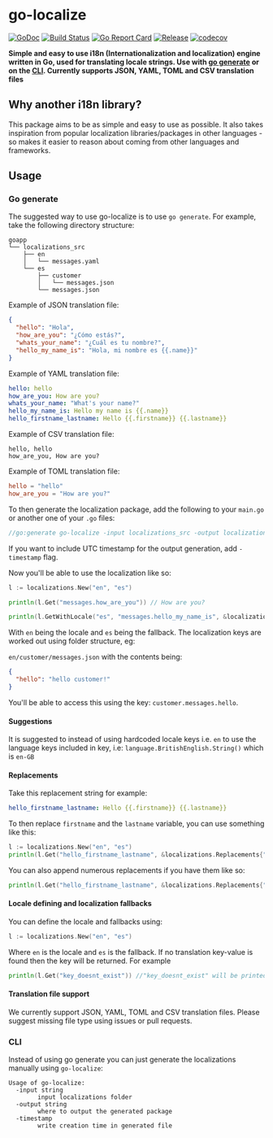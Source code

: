# go-localize

[![GoDoc](https://godoc.org/github.com/chekoopa/go-localize?status.svg)](https://godoc.org/github.com/chekoopa/go-localize)
[![Build Status](https://travis-ci.org/chekoopa/go-localize.svg?branch=master)](https://travis-ci.org/chekoopa/go-localize)
[![Go Report Card](https://goreportcard.com/badge/github.com/chekoopa/go-localize)](https://goreportcard.com/report/github.com/chekoopa/go-localize)
[![Release](https://img.shields.io/github/release/chekoopa/go-localize.svg)](https://github.com/chekoopa/go-localize/releases/latest)
[![codecov](https://codecov.io/gh/chekoopa/go-localize/branch/master/graph/badge.svg)](https://codecov.io/gh/chekoopa/go-localize)

__Simple and easy to use i18n (Internationalization and localization) engine written in Go, used for translating locale strings. 
Use with [go generate](#go-generate) or on the [CLI](#cli). Currently supports JSON, YAML, TOML and CSV translation files__

## Why another i18n library?

This package aims to be as simple and easy to use as possible. It also
takes inspiration from popular localization libraries/packages in other languages - 
so makes it easier to reason about coming from other languages and frameworks.

## Usage

### Go generate

The suggested way to use go-localize is to use `go generate`. For example, take the following directory structure:

```
goapp
└── localizations_src
    ├── en
    │   └── messages.yaml
    └── es
        ├── customer
        │   └── messages.json
        └── messages.json
```

Example of JSON translation file:

```json
{
  "hello": "Hola",
  "how_are_you": "¿Cómo estás?",
  "whats_your_name": "¿Cuál es tu nombre?",
  "hello_my_name_is": "Hola, mi nombre es {{.name}}"
}
```

Example of YAML translation file:
```yaml
hello: hello
how_are_you: How are you?
whats_your_name: "What's your name?"
hello_my_name_is: Hello my name is {{.name}}
hello_firstname_lastname: Hello {{.firstname}} {{.lastname}}
```

Example of CSV translation file:
```csv
hello, hello
how_are_you, How are you?
```

Example of TOML translation file:
```toml
hello = "hello"
how_are_you = "How are you?"
```

To then generate the localization package, add the following to your `main.go` or another one of your `.go` files:

```go
//go:generate go-localize -input localizations_src -output localizations
```

If you want to include UTC timestamp for the output generation, add `-timestamp` flag.

Now you'll be able to use the localization like so:
```go
l := localizations.New("en", "es")

println(l.Get("messages.how_are_you")) // How are you?

println(l.GetWithLocale("es", "messages.hello_my_name_is", &localizations.Replacements{"name":"steve"})) // "Hola, mi nombre es steve"
```

With `en` being the locale and `es` being the fallback. The localization keys are worked out using folder structure, eg:

`en/customer/messages.json` with the contents being:
```json
{
  "hello": "hello customer!"
}
```
You'll be able to access this using the key: `customer.messages.hello`.

#### Suggestions

It is suggested to instead of using hardcoded locale keys i.e. `en` to use the language keys included in key, i.e: `language.BritishEnglish.String()` 
which is `en-GB`


#### Replacements

Take this replacement string for example:
```yaml
hello_firstname_lastname: Hello {{.firstname}} {{.lastname}}
```

To then replace `firstname` and the `lastname` variable, you can use 
something like this:


```go
l := localizations.New("en", "es")
println(l.Get("hello_firstname_lastname", &localizations.Replacements{"firstname": "steve", "lastname": "steve"}))
```

You can also append numerous replacements if you have them like so:

```go
println(l.Get("hello_firstname_lastname", &localizations.Replacements{"firstname": "steve"}, &localizations.Replacements{"lastname": "steve"}))
```

#### Locale defining and localization fallbacks

You can define the locale and fallbacks using:
```go
l := localizations.New("en", "es")
```

Where `en` is the locale and `es` is the fallback. If no translation key-value is
found then the key will be returned. For example

```go
println(l.Get("key_doesnt_exist")) //"key_doesnt_exist" will be printed
```

#### Translation file support

We currently support JSON, YAML, TOML and CSV translation files. Please suggest
missing file type using issues or pull requests.

### CLI

Instead of using go generate you can just generate the localizations manually using `go-localize`:
```
Usage of go-localize:
  -input string
        input localizations folder
  -output string
        where to output the generated package
  -timestamp
        write creation time in generated file
```
